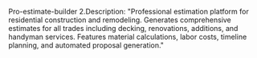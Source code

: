 Pro-estimate-builder
2.Description: "Professional estimation platform for residential construction and remodeling. Generates comprehensive estimates for all trades including decking, renovations, additions, and handyman services. Features material calculations, labor costs, timeline planning, and automated proposal generation."

